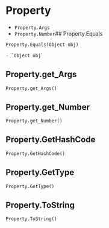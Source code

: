 # Property

- `Property.Args`
- `Property.Number`## Property.Equals
```py
Property.Equals(Object obj)

- `Object obj` 
```

## Property.get_Args
```py
Property.get_Args()


```

## Property.get_Number
```py
Property.get_Number()


```

## Property.GetHashCode
```py
Property.GetHashCode()


```

## Property.GetType
```py
Property.GetType()


```

## Property.ToString
```py
Property.ToString()


```
